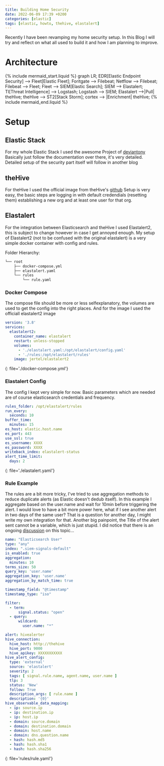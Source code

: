 ```yaml
---
title: Building Home Security
date: 2022-06-09 17:39 +0200
categories: [elastic]
tags: [elastic, howto, thehive, elastalert]
---
```


Recently I have been revamping my home security setup.
In this Blog I will try and reflect on what all used to build it and how I am planning to improve.

# Architecture

{% include mermaid_start.liquid %}
graph LR;
EDR[Elastic Endpoint Security] --> Fleet[Elastic Fleet];
Foritgate --> Filebeat;
Netflow --> Filebeat;
Filebeat --> Fleet;
Fleet --> SIEM[Elastic Search];
SIEM --> Elastalert;
TI[Threat Intelligence] --> Logstash;
Logstash --> SIEM;
Elastalert -->|Pull| theHive;
theHive --> ST2[Stack Storm];
cortex --> |Enrichment| theHive;
{% include mermaid_end.liquid %}

# Setup

## Elastic Stack

For my whole Elastic Stack I used the awesome Project of [deviantony](https://github.com/deviantony/docker-elk/tree/tls)
Basically just follow the documentation over there, it's very detailed.
Detailed setup of the security part itself will follow in another blog

## theHive

For theHive I used the official image from
theHive's [github](https://github.com/TheHive-Project/Docker-Templates/tree/main/docker/thehive4-berkleydb-cortex31)
Setup is very easy, the basic steps are logging in with default credendials (resetting them) establishing a new org and
at least one user for that org.

## Elastalert

For the integration between Elasticsearch and theHive I used Elastalert2,
this is subject to change however in case I get annoyed enough.
My setup of Elastalert2 (not to be confused with the original elastalert) is a very simple docker container with config
and rules.

Folder Hierarchy:

````bash
└── root
    ├── docker-compose.yml
    ├── elastalert.yaml
    └── rules
        └── rule.yaml
````

### Docker Compose

The compose file should be more or less selfexplanatory, the volumes are used to get the config into the right places.
And for the image I used the officiall elastalert2 image

````yaml
version: '3.8'
services:
  elastalert2:
    container_name: elastalert
    restart: unless-stopped
    volumes:
      - './elastalert.yaml:/opt/elastalert/config.yaml'
      - './rules:/opt/elastalert/rules'
    image: jertel/elastalert2
````

{: file='./docker-compose.yml'}

### Elastalert Config

The config I kept very simple for now.
Basic parameters which are needed are of course elasticsearch credentials and frequency.

````yaml
rules_folder: /opt/elastalert/rules
run_every:
  seconds: 10
buffer_time:
  minutes: 15
es_host: elastic.host.name
es_port: 443
use_ssl: true
es_username: XXXX
es_password: XXXX
writeback_index: elastalert-status
alert_time_limit:
  days: 2
````

{: file='./elastalert.yaml'}

### Rule Example

The rules are a bit more tricky, I've tried to use aggregation methods to reduce duplicate alerts
(as Elastic doesn't dedub itself).
In this example I aggregate based on the user.name and wait for 10min before triggering the alert.
I would love to have a bit more power here, what if I see another alert in two days of the same user?
That is a question for another day, I might write my own integration for that.
Another big painpoint, the Title of the alert sent cannot be a variable, which is just stupid.
I did notice that there is an ongoing [discussion](https://github.com/jertel/elastalert2/discussions/676) on this
topic...

````yaml
name: "Elasticsearch User"
type: "any"
index: ".siem-signals-default"
is_enabled: true
aggregation:
  minutes: 10
terms_size: 50
query_key: 'user.name'
aggregation_key: 'user.name'
aggregation_by_match_time: true

timestamp_field: "@timestamp"
timestamp_type: "iso"

filter:
  - term:
      signal.status: "open"
  - query:
      wildcard:
        user.name: "*"

alert: hivealerter
hive_connection:
  hive_host: http://thehive
  hive_port: 9000
  hive_apikey: XXXXXXXXXXX
hive_alert_config:
  type: 'external'
  source: 'elastalert'
  severity: 2
  tags: [ signal.rule.name, agent.name, user.name ]
  tlp: 3
  status: 'New'
  follow: True
  description_args: [ rule.name ]
  description: '{0}'
hive_observable_data_mapping:
  - ip: source.ip
  - ip: destination.ip
  - ip: host.ip
  - domain: source.domain
  - domain: destination.domain
  - domain: host.name
  - domain: dns.question.name
  - hash: hash.md5
  - hash: hash.sha1
  - hash: hash.sha256
````

{: file='rules/rule.yaml'}
